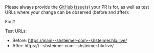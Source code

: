 Please always provide the [GitHub issue(s)](../issues) your PR is for, as well as test URLs where your change can be observed (before and after):

Fix #<gh-issue-id>

Test URLs:
- Before: https://main--shsteimer-com--shsteimer.hlx.live/
- After: https://<branch>--shsteimer-com--shsteimer.hlx.live/
